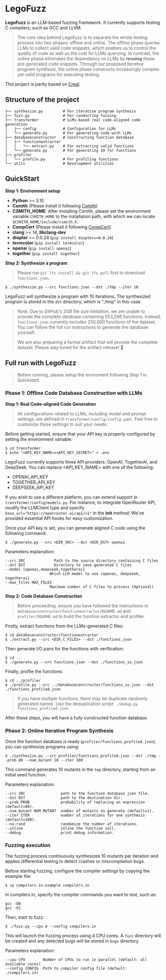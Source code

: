 # LegoFuzz

**LegoFuzz** is an LLM-based fuzzing framework. It currently supports testing C compilers, such as GCC and LLVM. 

> The core idea behind LegoFuzz is to separate the whole testing process into two phases: offline and online. The offline phase queries LLMs to collect valid code snippets, which enables us to control the quality of code as well as the cost for LLMs querying. In contrast, the online phase eliminates the dependency on LLMs by **reusing** these pre-generated code snippets. Through our proposed *iterative program synthesis*, the online phase constructs increasingly complex yet valid programs for executing testing. 

This project is partly based on [Creal](https://github.com/UniCodeSphere/Creal). 

## Structure of the project

```
├── synthesize.py         # For iterative program synthesis
├── fuzz.py               # For conducting fuzzing
├── transformer           # LLMs-based real code-aligned code generation
│   ├── config            # Configuration for LLMs
│   └── generate.py       # For generating code with LLMs
├── databaseconstructor   # Constructing function database
│   ├── functionextractor  
│   │   └── extract.py    # For extracting valid functions
│   └── generate.py       # For generating IO for functions
├── profiler              
│   └── profile.py        # For profiling functions
└── utils                 # Development utilities
```

## QuickStart

**Step 1: Environment setup**

- **Python** >= 3.10
- **Csmith** (Please install it following [Csmith](https://github.com/csmith-project/csmith))
- **CSMITH_HOME**: After installing Csmith, please set the environment variable `CSMITH_HOME` to the installation path, with which we can locate `$CSMITH_HOME/include/csmith.h`.
- **CompCert** (Please install it following [CompCert](https://compcert.org/man/manual002.html#install))
- **clang** >= 14, **libclang-dev**
- **diopter** == 0.0.24 (`pip install diopter==0.0.24`)
- **termcolor** (`pip install termcolor`)
- **openai** (`pip install openai`)
- **together** (`pip install together`)

**Step 2: Synthesize a program**

> Please run `git lfs install && git lfs pull` first to download `functions.json`.

```shell
$ ./synthesize.py --src functions.json --dst ./tmp --iter 10
```

LegoFuzz will synthesize a program with 10 iterations. The synthesized program is stored in the `dst` directory, which is "./tmp" in this case. 

> Note: Due to GitHub's 2GB file size limitation, we are unable to provide the complete database containing 553,246 functions. Instead, `functions.json` currently includes 250,000 functions of the dataset. You can follow the full run instructions to generate the database yourself. 
>
> We are also preparing a formal artifact that will provide the complete dataset. Please stay tuned for the artifact release! 🚀

## Full run with LegoFuzz

> Before running, please setup the enviroment following Step 1 in Quickstart.

### Phase 1: Offline Code Database Construction with LLMs

**Step 1: Real Code-aligned Code Generation**

> All configurations related to LLMs, including model and prompt settings, are defined in `transformer/config/config.yaml`. Feel free to customize these settings to suit your needs.

Before getting started, ensure that your API key is properly configured by setting the environment variable:

```shell
$ cd transformer
$ echo "<API_KEY_NAME>=<API_KEY_SECRET>" > .env
```

LegoFuzz currently supports three API providers: OpenAI, TogetherAI, and DeepSeek. You can replace <API_KEY_NAME> with one of the following:

- OPENAI_API_KEY
- TOGETHER_API_KEY
- DEEPSEEK_API_KEY

If you wish to use a different platform, you can extend support in `transformer/config/models.py`. For instance, to integrate OpenRouter API, modify the LLMClient type and specify `base_url="https://openrouter.ai/api/v1"` in the __init__ method. We've provided essential API hooks for easy customization.

Once your API key is set, you can generate aligned C code using the following command:

```shell
$ ./generate.py --src <DIR_SRC> --dst <DIR_DST> openai 
```

Parameters explanation:

```shell
--src SRC             Path to the source directory containing C files
--dst DST             Directory to save generated C files
--model {openai,deepseek,togetherai}
                    Which LLM model to use (openai, deepseek, togetherai)
--max_files MAX_FILES 
                    Maximum number of C files to process (Optional)
```

**Step 2: Code Database Construction**

> Before proceeding, ensure you have followed the instructions in `databaseconstructor/functionextractor/README.md` and `profiler/README.md` to build the function extractor and profiler.

Firstly, extract functions from the LLMs-generated C files:

```shell
$ cd databaseconstructor/functionextractor
$ ./extract.py --src <DIR_C_FILES> --dst ./functions.json
```

Then generate I/O pairs for the functions with verification:

```shell
$ cd ..
$ ./generate.py --src functions.json --dst ./functions_io.json
```

Finally, proflie the functions:

```shell
$ cd ../profiler
$ ./profile.py --src ../databaseconstructor/functions_io.json --dst ./functions_profiled.json
```

> If you have multiple functions, there may be duplicate randomly generated names. Use the deduplication script: `./dedup.py functions_profiled.json`

After these steps, you will have a fully constructed function database.

### Phase 2: Online Iterative Program Synthesis

Once the function database is ready (`profiler/functions_profiled.json`), you can synthesize programs using:

```shell
$ ./synthesize.py --src profiler/functions_profiled.json --dst ./tmp --prob 80 --num_mutant 10 --iter 100
```

This command generates 10 mutants in the `tmp` directory, starting from an initial seed function.

Parameters explanation:

```shell
--src SRC                path to the function database json file.
--dst DST                path to the destination dir.
--prob PROB              probability of replacing an expression (default=80). 
--num_mutant NUM_MUTANT  number of mutants to generate (default=1).
--iter ITER              number of iterations for one synthesis (default=100).
--no-rand                randomize the number of iterations.
--inline                 inline the function call.
--debug                  print debug information.
```

### Fuzzing execution

The fuzzing process continuously synthesizes 10 mutants per iteration and applies differential testing to detect crashes or miscompilation bugs. 

Before starting fuzzing, configure the compiler settings by copying the example file:

```shell
$ cp compilers.in.example compilers.in
```

In compilers.in, specify the compiler commands you want to test, such as:

```
gcc -O0
gcc -O1
```

Then, start to fuzz:

```shell
$ ./fuzz.py --cpu 4 --config compilers.in
```

This will launch the fuzzing process using 4 CPU cores. A `fuzz` directory will be created and any detected bugs will be stored in `bugs` directory. 

Parameters explanation:

```shell
--cpu CPU        Number of CPUs to run in parallel (default: all available cores)
--config CONFIG  Path to compiler config file (default: ./compilers.in)
```
